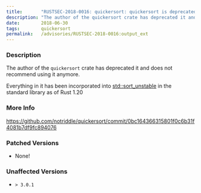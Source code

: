 ```yaml
---
title:       "RUSTSEC-2018-0016: quickersort: quickersort is deprecated and unmaintained"
description: "The author of the quickersort crate has deprecated it and does not recommend using it anymore. Everything in it has been incorporated into stdsortunstablehttpsdoc.rustlang.orgstablestdprimitive.slice.htmlmethod.sortunstable in the standard library as of Rust 1.20"
date:        2018-06-30
tags:        quickersort
permalink:   /advisories/RUSTSEC-2018-0016:output_ext
---
```


### Description

The author of the `quickersort` crate has deprecated it and does not recommend using it anymore.

Everything in it has been incorporated into [std::sort_unstable](https://doc.rust-lang.org/stable/std/primitive.slice.html#method.sort_unstable) in the standard library as of Rust 1.20

### More Info

<https://github.com/notriddle/quickersort/commit/0bc164366315801f0c6b31f4081b7df9fc894076>

### Patched Versions

- None!


### Unaffected Versions

- `> 3.0.1`
